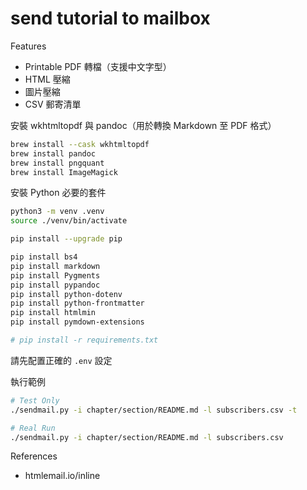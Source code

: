 # send tutorial to mailbox

Features

* Printable PDF 轉檔（支援中文字型）
* HTML 壓縮
* 圖片壓縮
* CSV 郵寄清單

安裝 wkhtmltopdf 與 pandoc（用於轉換 Markdown 至 PDF 格式）

```bash
brew install --cask wkhtmltopdf
brew install pandoc
brew install pngquant
brew install ImageMagick
```

安裝 Python 必要的套件

```bash
python3 -m venv .venv
source ./venv/bin/activate

pip install --upgrade pip

pip install bs4
pip install markdown
pip install Pygments
pip install pypandoc
pip install python-dotenv
pip install python-frontmatter
pip install htmlmin
pip install pymdown-extensions

# pip install -r requirements.txt
```

請先配置正確的 `.env` 設定

執行範例

```bash
# Test Only
./sendmail.py -i chapter/section/README.md -l subscribers.csv -t

# Real Run
./sendmail.py -i chapter/section/README.md -l subscribers.csv
```

References

* htmlemail.io/inline
